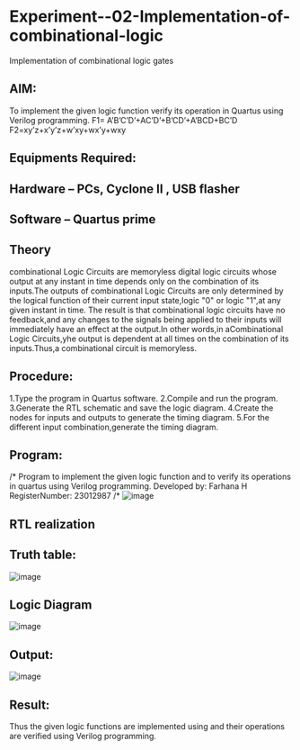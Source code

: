 # Experiment--02-Implementation-of-combinational-logic
Implementation of combinational logic gates
 
## AIM:
To implement the given logic function verify its operation in Quartus using Verilog programming.
 F1= A’B’C’D’+AC’D’+B’CD’+A’BCD+BC’D
F2=xy’z+x’y’z+w’xy+wx’y+wxy
 
 
 
## Equipments Required:
## Hardware – PCs, Cyclone II , USB flasher
## Software – Quartus prime


## Theory
combinational Logic Circuits are memoryless digital logic circuits whose output at any instant in time depends only on the combination of its inputs.The outputs of combinational Logic Circuits are only determined by the logical function of their current input state,logic "0" or logic "1",at any given instant in time.
The result is that combinational logic circuits have no feedback,and any changes to the signals being applied to their inputs will immediately have an effect at the output.In other words,in aCombinational Logic Circuits,yhe output is dependent at all times on the combination of its inputs.Thus,a combinational circuit is memoryless.
 ## Procedure:
 1.Type the program in Quartus software.
 2.Compile and run the program.
 3.Generate the RTL schematic and save the logic diagram.
 4.Create the nodes for inputs and outputs to generate the timing diagram.
 5.For the different input combination,generate the timing diagram. 
## Program:
/*
Program to implement the given logic function and to verify its operations in quartus using Verilog programming.
Developed by: Farhana H
RegisterNumber: 23012987
/*
![image](https://github.com/syedfayaz3105/Experiment--02-Implementation-of-combinational-logic-/assets/147144126/5bd2eb58-16b6-4195-b416-f1040244cef9)

## RTL realization
## Truth table:
![image](https://github.com/syedfayaz3105/Experiment--02-Implementation-of-combinational-logic-/assets/147144126/9a8554de-8285-419d-b1c4-7fc60f1d1701)
## Logic Diagram
![image](https://github.com/syedfayaz3105/Experiment--02-Implementation-of-combinational-logic-/assets/147144126/113782ee-8e61-444e-9014-72ab557600ef)
## Output:
![image](https://github.com/syedfayaz3105/Experiment--02-Implementation-of-combinational-logic-/assets/147144126/a0aba158-3371-45cb-a0ce-649ec951e300)
## Result:
Thus the given logic functions are implemented using  and their operations are verified using Verilog programming.
